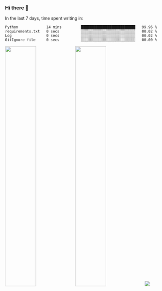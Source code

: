 ### Hi there 👋

In the last 7 days, time spent writing in:

<!--START_SECTION:waka-->

```text
Python             14 mins         █████████████████████████   99.96 %
requirements.txt   0 secs          ░░░░░░░░░░░░░░░░░░░░░░░░░   00.02 %
Log                0 secs          ░░░░░░░░░░░░░░░░░░░░░░░░░   00.02 %
GitIgnore file     0 secs          ░░░░░░░░░░░░░░░░░░░░░░░░░   00.00 %
```

<!--END_SECTION:waka-->

<img src="https://wakatime.com/share/@jimtje/5d0c92de-08f8-4a72-8f2f-6a9693d1e318.svg" width=45% height=45%> <img src="https://wakatime.com/share/@jimtje/501498ae-bda5-4da7-a89d-b40bcdd5556d.svg" width=45% height=45%>
![](https://hit.yhype.me/github/profile?user_id=43537315)
